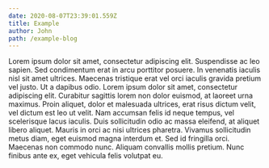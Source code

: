 ```yaml
---
date: 2020-08-07T23:39:01.559Z
title: Example
author: John
path: /example-blog
---
```


Lorem ipsum dolor sit amet, consectetur adipiscing elit. Suspendisse ac leo sapien. Sed condimentum erat in arcu porttitor posuere. In venenatis iaculis nisl sit amet ultrices. Maecenas tristique erat vel orci iaculis gravida pretium vel justo. Ut a dapibus odio. Lorem ipsum dolor sit amet, consectetur adipiscing elit. Curabitur sagittis lorem non dolor euismod, at laoreet urna maximus. Proin aliquet, dolor et malesuada ultrices, erat risus dictum velit, vel dictum est leo ut velit. Nam accumsan felis id neque tempus, vel scelerisque lacus iaculis. Duis sollicitudin odio ac massa eleifend, at aliquet libero aliquet. Mauris in orci ac nisi ultrices pharetra. Vivamus sollicitudin metus diam, eget euismod magna interdum et. Sed id fringilla orci. Maecenas non commodo nunc. Aliquam convallis mollis pretium. Nunc finibus ante ex, eget vehicula felis volutpat eu.